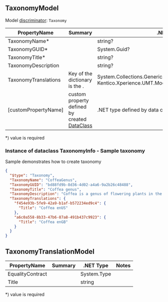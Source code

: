 <!-- generated file with tool "Kentico.Xperience.UMT.DocUtils" - edited through template "UmtModel.cshtml" -->
## TaxonomyModel
Model [discriminator](../UmtModel.md#discriminator): `Taxonomy`

|PropertyName|Summary|.NET Type|Notes|
|---|---|---|---|
|TaxonomyName\*||string?||
|TaxonomyGUID\*||System.Guid?|[UniqueId](../UmtModel.md#UniqueId)|
|TaxonomyTitle\*||string?||
|TaxonomyDescription||string?||
|TaxonomyTranslations|Key of the dictionary is the .|System.Collections.Generic.Dictionary<System.Guid, Kentico.Xperience.UMT.Model.TaxonomyTranslationModel>?||
|[customPropertyName]|custom property defined by created [DataClass](./DataClassModel.md)|.NET type defined by data class field||

<p>*) value is required</p>


### Instance of dataclass TaxonomyInfo - Sample taxonomy
Sample demonstrates how to create taxonomy
```json
{
  "$type": "Taxonomy",
  "TaxonomyName": "CoffeaGenus",
  "TaxonomyGUID": "bd88fd9b-8d36-4d02-a4a6-9a2b26c48488",
  "TaxonomyTitle": "Coffea genus",
  "TaxonomyDescription": "Coffea is a genus of flowering plants in the family Rubiaceae",
  "TaxonomyTranslations": {
    "f454e93b-5fe9-42a9-b1af-b572234ed9c4": {
      "Title": "Coffea enUS"
    },
    "a6c0a558-8b33-47b6-87a8-491b437c9923": {
      "Title": "Coffea enGB"
    }
  }
}
```
## TaxonomyTranslationModel

|PropertyName|Summary|.NET Type|Notes|
|---|---|---|---|
|EqualityContract||System.Type||
|Title||string||

<p>*) value is required</p>

